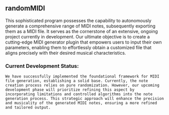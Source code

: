 ## randomMIDI

This sophisticated program possesses the 
capability to autonomously generate a 
comprehensive range of MIDI notes, 
subsequently exporting them as a MIDI 
file. It serves as the cornerstone of an 
extensive, ongoing project currently 
in development. Our ultimate objective is 
to create a cutting-edge MIDI generator 
plugin that empowers users to input their 
own parameters, enabling them to effortlessly 
obtain a customized file that aligns precisely 
with their desired musical characteristics.

### Current Development Status:

    We have successfully implemented the foundational framework for MIDI file generation, establishing a solid base. Currently, the note creation process relies on pure randomization. However, our upcoming development phase will prioritize refining this aspect by incorporating limitations and controlled algorithms into the note generation process. This strategic approach will enhance the precision and musicality of the generated MIDI notes, ensuring a more refined and tailored output. 
